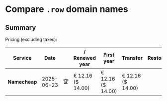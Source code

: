 # Compare `.row` domain names

## Summary

Pricing (excluding taxes):

| Service | Date |  | / Renewed year | First year | Transfer | Restoration |
|--|--|--|--|--|--|--|
| **Namecheap** | 2025-06-23 | 🏆 | € 12.16<br>($ 14.00) | € 12.16<br>($ 14.00) | € 12.16<br>($ 14.00) |  |
